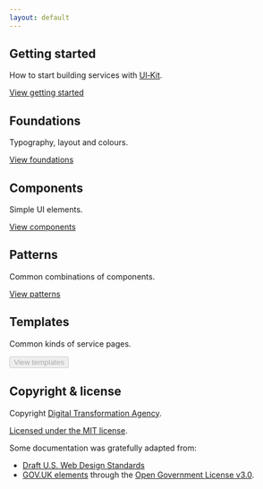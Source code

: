 ```yaml
---
layout: default
---
```


## Getting started

How to start building services with <a href="" rel="external">UI‑Kit</a>.

<a href="/getting-started/" role="button">View getting started</a>

## Foundations

Typography, layout and colours.

<a href="/foundations/" role="button">View foundations</a>

## Components

Simple UI elements.

<a href="/components/" role="button">View components</a>

## Patterns

Common combinations of components.

<a href="" role="button">View patterns</a>

## Templates

Common kinds of service pages.

<button disabled>View templates</button>

## Copyright & license

Copyright <a href="https://www.dta.gov.au/" rel="external">Digital Transformation Agency</a>.

<a href="(https://github.com/AusDTO/gov-au-ui-kit/blob/master/LICENSE" rel="external">Licensed under the MIT license</a>.

Some documentation was gratefully adapted from:
- <A href="https://standards.usa.gov/" rel="external">Draft U.S. Web Design Standards</a>
- <a href="http://govuk-elements.herokuapp.com/" rel="external">GOV.UK elements</a> through the <a href="https://www.nationalarchives.gov.uk/doc/open-government-licence/version/3/" rel="external">Open Government License v3.0</a>.
